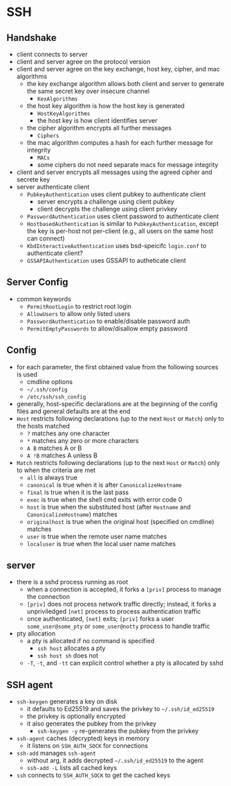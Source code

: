 SSH
===

## Handshake

- client connects to server
- client and server agree on the protocol version
- client and server agree on the key exchange, host key, cipher, and mac
  algorithms
  - the key exchange algorithm allows both client and server to generate the
    same secret key over insecure channel
    - `KexAlgorithms`
  - the host key algorithm is how the host key is generated
    - `HostKeyAlgorithms`
    - the host key is how client identifies server
  - the cipher algorithm encrypts all further messages
    - `Ciphers`
  - the mac algorithm computes a hash for each further message for integrity
    - `MACs`
    - some ciphers do not need separate macs for message integrity
- client and server encrypts all messages using the agreed cipher and secrete
  key
- server authenticate client
  - `PubkeyAuthentication` uses client pubkey to authenticate client
    - server encrypts a challenge using client pubkey
    - client decrypts the challenge using client privkey
  - `PasswordAuthentication` uses client password to authenticate client
  - `HostbasedAuthentication` is similar to `PubkeyAuthentication`, except the
    key is per-host not per-client (e.g., all users on the same host can connect)
  - `KbdInteractiveAuthentication` uses bsd-speicifc `login.conf`  to
    authenticate client?
  - `GSSAPIAuthentication` uses GSSAPI to autheticate client

## Server Config

- common keywords
  - `PermitRootLogin` to restrict root login
  - `AllowUsers` to allow only listed users
  - `PasswordAuthentication` to enable/disable password auth
  - `PermitEmptyPasswords` to allow/disallow empty password

## Config

- for each parameter, the first obtained value from the following sources is
  used
  - cmdline options
  - `~/.ssh/config`
  - `/etc/ssh/ssh_config`
- generally, host-specific declarations are at the beginning of the config
  files and general defaults are at the end
- `Host` restricts following declarations (up to the next `Host` or `Match`)
  only to the hosts matched
  - `?` matches any one character
  - `*` matches any zero or more characters
  - `A B` matches A or B
  - `A !B` matches A unless B
- `Match` restricts following declarations (up to the next `Host` or `Match`)
  only to when the criteria are met
  - `all` is always true
  - `canonical` is true when it is after `CanonicalizeHostname`
  - `final` is true when it is the last pass
  - `exec` is true when the shell cmd exits with error code 0
  - `host` is true when the substituted host (after `Hostname` and
    `CanonicalizeHostname`) matches
  - `originalhost` is true when the original host (specified on cmdline)
    matches
  - `user` is true when the remote user name matches
  - `localuser` is true when the local user name matches

## server

- there is a sshd process running as root
  - when a connection is accepted, it forks a `[priv]` process to manage the
    connection
  - `[priv]` does not process network traffic directly; instead, it forks a
    unpriviledged `[net]` process to process authentication traffic
  - once authenticated, `[net]` exits; `[priv]` forks a user
    `some_user@some_pty` or `some_user@notty` process to handle traffic
- pty allocation
  - a pty is allocated if no command is specified
    - `ssh host` allocates a pty
    - `ssh host sh` does not
  - `-T`, `-t`, and `-tt` can explicit control whether a pty is allocated by
    sshd

## SSH agent

- `ssh-keygen` generates a key on disk
  - it defaults to Ed25519 and saves the privkey to `~/.ssh/id_ed25519`
  - the privkey is optionally encrypted
  - it also generates the pubkey from the privkey
    - `ssh-keygen -y` re-generates the pubkey from the privkey
- `ssh-agent` caches (decrypted) keys in memory
  - it listens on `SSH_AUTH_SOCK` for connections
- `ssh-add` manages `ssh-agent`
  - without arg, it adds decrypted `~/.ssh/id_ed25519` to the agent
  - `ssh-add -L` lists all cached keys
- `ssh` connects to `SSH_AUTH_SOCK` to get the cached keys

